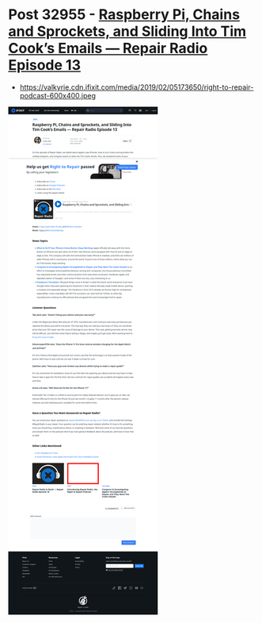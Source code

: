 # Post 32955 - [Raspberry Pi, Chains and Sprockets, and Sliding Into Tim Cook’s Emails — Repair Radio Episode 13](https://www.ifixit.com/News/32955/raspberry-pi-chains-sprockets-and-tim-cooks-emails-repair-radio-episode-13)

- https://valkyrie.cdn.ifixit.com/media/2019/02/05173650/right-to-repair-podcast-600x400.jpeg

![screencap](screenshots/92c9fda3-63ed-4be5-be0d-ed0b8af165c7.png)
